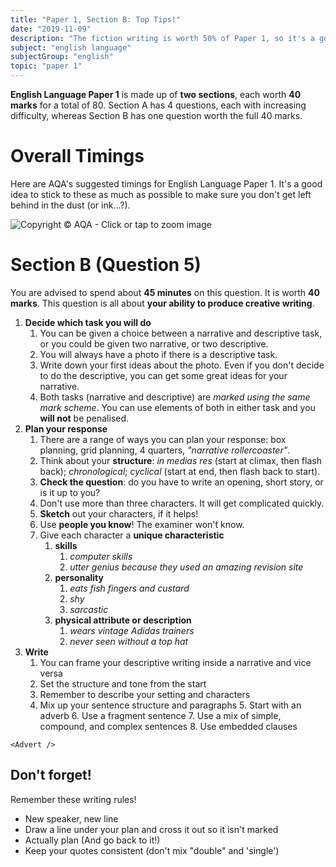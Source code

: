 ```yaml
---
title: "Paper 1, Section B: Top Tips!"
date: "2019-11-09"
description: "The fiction writing is worth 50% of Paper 1, so it's a good idea to brush up on your skills."
subject: "english language"
subjectGroup: "english"
topic: "paper 1"
---
```


**English Language Paper 1** is made up of **two sections**, each worth **40 marks** for a total of 80. Section A has 4 questions, each with increasing difficulty, whereas Section B has one question worth the full 40 marks.

# Overall Timings

Here are AQA's suggested timings for English Language Paper 1. It's a good idea to stick to these as much as possible to make sure you don't get left behind in the dust (or ink...?).

![Copyright © AQA - Click or tap to zoom image](articles/english-language/timings/paper-1.png)

# Section B (Question 5)

You are advised to spend about **45 minutes** on this question. It is worth **40 marks**. This question is all about **your ability to produce creative writing**.

1. **Decide which task you will do**
   1. You can be given a choice between a narrative and descriptive task, or you could be given two narrative, or two descriptive.
   2. You will always have a photo if there is a descriptive task.
   3. Write down your first ideas about the photo. Even if you don't decide to do the descriptive, you can get some great ideas for your narrative.
   4. Both tasks (narrative and descriptive) are _marked using the same mark scheme_. You can use elements of both in either task and you **will not** be penalised.
2. **Plan your response**
   1. There are a range of ways you can plan your response: box planning, grid planning, 4 quarters, _"narrative rollercoaster"_.
   2. Think about your **structure**: _in medias res_ (start at climax, then flash back); _chronological_; _cyclical_ (start at end, then flash back to start).
   3. **Check the question**: do you have to write an opening, short story, or is it up to you?
   4. Don't use more than three characters. It will get complicated quickly.
   5. **Sketch** out your characters, if it helps!
   6. Use **people you know**! The examiner won't know.
   7. Give each character a **unique characteristic**
      1. **skills**
         1. _computer skills_
         2. _utter genius because they used an amazing revision site_
      2. **personality**
         1. _eats fish fingers and custard_
         2. _shy_
         3. _sarcastic_
      3. **physical attribute or description**
         1. _wears vintage Adidas trainers_
         2. _never seen without a top hat_
3. **Write**
   1. You can frame your descriptive writing inside a narrative and vice versa
   2. Set the structure and tone from the start
   3. Remember to describe your setting and characters
   4. Mix up your sentence structure and paragraphs
      5. Start with an adverb
      6. Use a fragment sentence
      7. Use a mix of simple, compound, and complex sentences
      8. Use embedded clauses

```react
<Advert />
```

## Don't forget!

Remember these writing rules!

- New speaker, new line
- Draw a line under your plan and cross it out so it isn't marked
- Actually plan (And go back to it!)
- Keep your quotes consistent (don't mix "double" and 'single')

